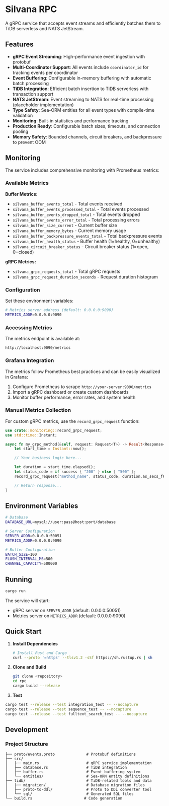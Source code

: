 # Silvana RPC

A gRPC service that accepts event streams and efficiently batches them to TiDB serverless and NATS JetStream.

## Features

- **gRPC Event Streaming**: High-performance event ingestion with protobuf
- **Multi-Coordinator Support**: All events include `coordinator_id` for tracking events per coordinator
- **Event Buffering**: Configurable in-memory buffering with automatic batch processing
- **TiDB Integration**: Efficient batch insertion to TiDB serverless with transaction support
- **NATS JetStream**: Event streaming to NATS for real-time processing (placeholder implementation)
- **Type Safety**: Sea-ORM entities for all event types with compile-time validation
- **Monitoring**: Built-in statistics and performance tracking
- **Production Ready**: Configurable batch sizes, timeouts, and connection pooling
- **Memory Safety**: Bounded channels, circuit breakers, and backpressure to prevent OOM

## Monitoring

The service includes comprehensive monitoring with Prometheus metrics:

### Available Metrics

**Buffer Metrics:**

- `silvana_buffer_events_total` - Total events received
- `silvana_buffer_events_processed_total` - Total events processed
- `silvana_buffer_events_dropped_total` - Total events dropped
- `silvana_buffer_events_error_total` - Total processing errors
- `silvana_buffer_size_current` - Current buffer size
- `silvana_buffer_memory_bytes` - Current memory usage
- `silvana_buffer_backpressure_events_total` - Total backpressure events
- `silvana_buffer_health_status` - Buffer health (1=healthy, 0=unhealthy)
- `silvana_circuit_breaker_status` - Circuit breaker status (1=open, 0=closed)

**gRPC Metrics:**

- `silvana_grpc_requests_total` - Total gRPC requests
- `silvana_grpc_request_duration_seconds` - Request duration histogram

### Configuration

Set these environment variables:

```bash
# Metrics server address (default: 0.0.0.0:9090)
METRICS_ADDR=0.0.0.0:9090
```

### Accessing Metrics

The metrics endpoint is available at:

```
http://localhost:9090/metrics
```

### Grafana Integration

The metrics follow Prometheus best practices and can be easily visualized in Grafana:

1. Configure Prometheus to scrape `http://your-server:9090/metrics`
2. Import a gRPC dashboard or create custom dashboards
3. Monitor buffer performance, error rates, and system health

### Manual Metrics Collection

For custom gRPC metrics, use the `record_grpc_request` function:

```rust
use crate::monitoring::record_grpc_request;
use std::time::Instant;

async fn my_grpc_method(&self, request: Request<T>) -> Result<Response<R>, Status> {
    let start_time = Instant::now();

    // Your business logic here...

    let duration = start_time.elapsed();
    let status_code = if success { "200" } else { "500" };
    record_grpc_request("method_name", status_code, duration.as_secs_f64());

    // Return response...
}
```

## Environment Variables

```bash
# Database
DATABASE_URL=mysql://user:pass@host:port/database

# Server Configuration
SERVER_ADDR=0.0.0.0:50051
METRICS_ADDR=0.0.0.0:9090

# Buffer Configuration
BATCH_SIZE=100
FLUSH_INTERVAL_MS=500
CHANNEL_CAPACITY=500000
```

## Running

```bash
cargo run
```

The service will start:

- gRPC server on `SERVER_ADDR` (default: 0.0.0.0:50051)
- Metrics server on `METRICS_ADDR` (default: 0.0.0.0:9090)

## Quick Start

1. **Install Dependencies**

   ```bash
   # Install Rust and Cargo
   curl --proto '=https' --tlsv1.2 -sSf https://sh.rustup.rs | sh
   ```

2. **Clone and Build**

   ```bash
   git clone <repository>
   cd rpc
   cargo build --release
   ```

3. **Test**

```sh
cargo test --release --test integration_test -- --nocapture
cargo test --release --test sequence_test -- --nocapture
cargo test --release --test fulltext_search_test -- --nocapture
```

## Development

### Project Structure

```
├── proto/events.proto              # Protobuf definitions
├── src/
│   ├── main.rs                     # gRPC service implementation
│   ├── database.rs                 # TiDB integration
│   ├── buffer.rs                   # Event buffering system
│   └── entities/                   # Sea-ORM entity definitions
├── tidb/                           # TiDB-related tools and data
│   ├── migration/                  # Database migration files
│   ├── proto-to-ddl/               # Proto to DDL converter tool
│   └── sql/                        # Generated SQL files
└── build.rs                       # Code generation
```

